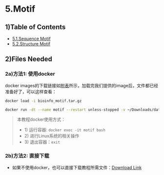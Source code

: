 # 5.Motif

## 1\)Table of Contents

* [5.1.Sequence Motif](sequence_motif.md)
* [5.2.Structure Motif](structure_motif.md)

## 2\)Files Needed <a id="files"></a>

### 2a\)方法1: 使用docker

docker images的下载链接如[附表](../../appendix/appendix-iv.-teaching.md#teaching-docker)所示，加载完我们提供的image后，文件都已经准备好了，可以这样查看：

```bash
docker load -i bioinfo_motif.tar.gz

docker run -dt --name motif --restart unless-stopped -v ~/Downloads/data:/data gangxu/motif:1.0
```

> 本教程docker使用方式：
>
> * 1\) 运行容器:  `docker exec -it motif bash`
> * 2\) 进行Linux系统的相关操作
> * 3\) 退出容器：`exit`

### 2b\)方法2: 直接下载

* 如果不使用docker，也可以直接下载教程所需文件：[Download Link](https://github.com/lulab/teaching_book/tree/master/files/PART_III/5.motif)

